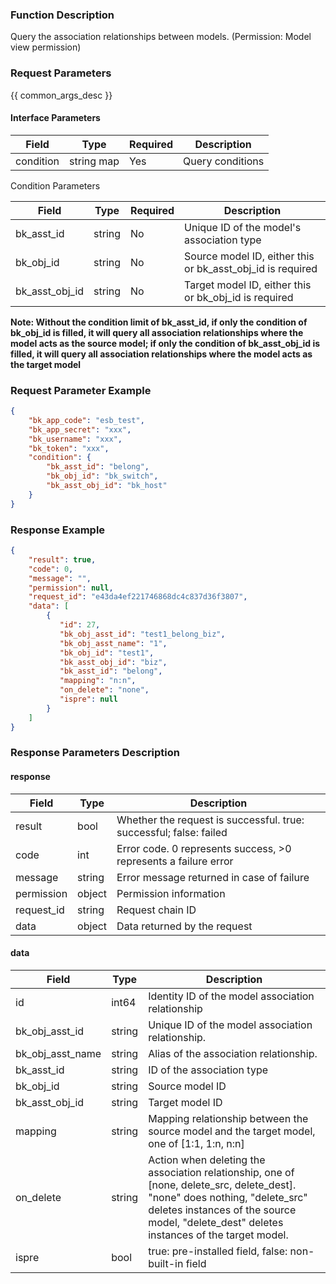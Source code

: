 ### Function Description

Query the association relationships between models. (Permission: Model view permission)

### Request Parameters

{{ common_args_desc }}

#### Interface Parameters

| Field     | Type       | Required | Description      |
| --------- | ---------- | -------- | ---------------- |
| condition | string map | Yes      | Query conditions |

Condition Parameters

| Field          | Type   | Required | Description                                                |
| -------------- | ------ | -------- | ---------------------------------------------------------- |
| bk_asst_id     | string | No       | Unique ID of the model's association type                  |
| bk_obj_id      | string | No       | Source model ID, either this or bk_asst_obj_id is required |
| bk_asst_obj_id | string | No       | Target model ID, either this or bk_obj_id is required      |

**Note: Without the condition limit of bk_asst_id, if only the condition of bk_obj_id is filled, it will query all association relationships where the model acts as the source model; if only the condition of bk_asst_obj_id is filled, it will query all association relationships where the model acts as the target model**



### Request Parameter Example

```json
{
    "bk_app_code": "esb_test",
    "bk_app_secret": "xxx",
    "bk_username": "xxx",
    "bk_token": "xxx",
    "condition": {
        "bk_asst_id": "belong",
        "bk_obj_id": "bk_switch",
        "bk_asst_obj_id": "bk_host"
    }
}
```

### Response Example

```json
{
    "result": true,
    "code": 0,
    "message": "",
    "permission": null,
    "request_id": "e43da4ef221746868dc4c837d36f3807",
    "data": [
        {
           "id": 27,
           "bk_obj_asst_id": "test1_belong_biz",
           "bk_obj_asst_name": "1",
           "bk_obj_id": "test1",
           "bk_asst_obj_id": "biz",
           "bk_asst_id": "belong",
           "mapping": "n:n",
           "on_delete": "none",
           "ispre": null
        }
    ]
}
```

### Response Parameters Description

#### response

| Field       | Type   | Description                                                  |
| ---------- | ------ | ------------------------------------------------------------ |
| result     | bool   | Whether the request is successful. true: successful; false: failed |
| code       | int    | Error code. 0 represents success, >0 represents a failure error |
| message    | string | Error message returned in case of failure                    |
| permission | object | Permission information                                       |
| request_id | string | Request chain ID                                             |
| data       | object | Data returned by the request                                 |

#### data

| Field               | Type   | Description                                                  |
| ------------------- | ------ | ------------------------------------------------------------ |
| id                  | int64  | Identity ID of the model association relationship            |
| bk_obj_asst_id      | string | Unique ID of the model association relationship.             |
| bk_obj_asst_name    | string | Alias of the association relationship.                       |
| bk_asst_id          | string | ID of the association type                                   |
| bk_obj_id           | string | Source model ID                                              |
| bk_asst_obj_id      | string | Target model ID                                              |
| mapping             | string | Mapping relationship between the source model and the target model, one of [1:1, 1:n, n:n] |
| on_delete           | string | Action when deleting the association relationship, one of [none, delete_src, delete_dest]. "none" does nothing, "delete_src" deletes instances of the source model, "delete_dest" deletes instances of the target model. |
| ispre               | bool   | true: pre-installed field, false: non-built-in field         |